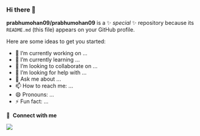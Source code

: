### Hi there 👋


**prabhumohan09/prabhumohan09** is a ✨ _special_ ✨ repository because its `README.md` (this file) appears on your GitHub profile.

Here are some ideas to get you started:

- 🔭 I’m currently working on ...
- 🌱 I’m currently learning ...
- 👯 I’m looking to collaborate on ...
- 🤔 I’m looking for help with ...
- 💬 Ask me about ...
- 📫 How to reach me: ...
- 😄 Pronouns: ...
- ⚡ Fun fact: ...

🔗 &nbsp;**Connect with me**
<p align="left">

<a href="https://linkedin.com/in/prabhumohan09" target="blank"><img src="https://img.icons8.com/color/48/000000/linkedin.png"/>



